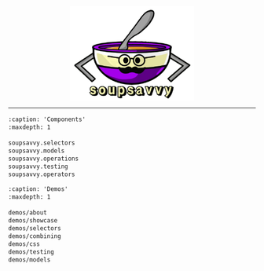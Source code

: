 <img src="https://github.com/sewcio543/soupsavvy/raw/main/resources/logo.png?raw=true" alt="soupsavvy" style="max-width: 50%;display: block;margin-right: auto;margin-left: auto;">
<hr>

```{toctree}
:caption: 'Components'
:maxdepth: 1

soupsavvy.selectors
soupsavvy.models
soupsavvy.operations
soupsavvy.testing
soupsavvy.operators
```

```{toctree}
:caption: 'Demos'
:maxdepth: 1

demos/about
demos/showcase
demos/selectors
demos/combining
demos/css
demos/testing
demos/models
```

```{include} ../../README.md
```
